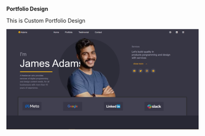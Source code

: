 **Portfolio Design**

This is Custom Portfolio Design 

<img src="img/portfolio.png" alt="not found">